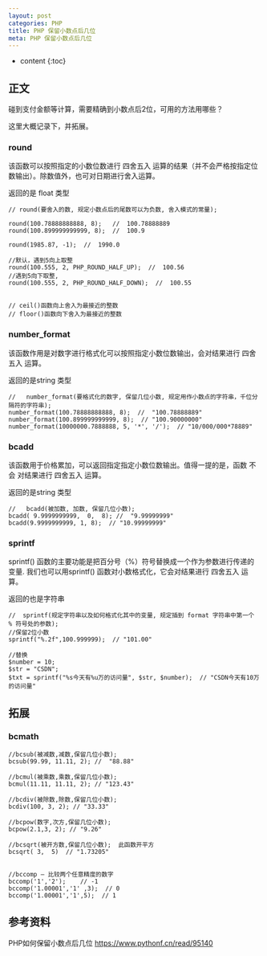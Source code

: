 ```yaml
---
layout: post
categories: PHP
title: PHP 保留小数点后几位
meta: PHP 保留小数点后几位
---
```

* content
{:toc}

## 正文

碰到支付金额等计算，需要精确到小数点后2位，可用的方法用哪些？

这里大概记录下，并拓展。

### round

该函数可以按照指定的小数位数进行 四舍五入 运算的结果（并不会严格按指定位数输出）。除数值外，也可对日期进行舍入运算。

返回的是 float 类型 

```
// round(要舍入的数, 规定小数点后的尾数可以为负数, 舍入模式的常量); 

round(100.78888888888, 8);   //  100.78888889
round(100.899999999999, 8);  //  100.9

round(1985.87, -1);  //  1990.0

//默认，遇到5向上取整
round(100.555, 2, PHP_ROUND_HALF_UP);  //  100.56
//遇到5向下取整,
round(100.555, 2, PHP_ROUND_HALF_DOWN);  //  100.55


// ceil()函数向上舍入为最接近的整数
// floor()函数向下舍入为最接近的整数
```

### number_format

该函数作用是对数字进行格式化可以按照指定小数位数输出，会对结果进行 四舍五入 运算。

返回的是string 类型 

```
//   number_format(要格式化的数字, 保留几位小数, 规定用作小数点的字符串，千位分隔符的字符串);
number_format(100.78888888888, 8);  //  "100.78888889"
number_format(100.899999999999, 8);  // "100.90000000"
number_format(10000000.7888888, 5, '*', '/');  // "10/000/000*78889"
```

### bcadd

该函数用于价格累加，可以返回指定指定小数位数输出。值得一提的是，函数 不会 对结果进行 四舍五入 运算。

返回的是string 类型 

```
//   bcadd(被加数, 加数, 保留几位小数);
bcadd( 9.9999999999,  0,  8); //  "9.99999999"
bcadd(9.9999999999, 1, 8);  // "10.99999999"
```

### sprintf

sprintf() 函数的主要功能是把百分号（%）符号替换成一个作为参数进行传递的变量.
我们也可以用sprintf() 函数对小数格式化，它会对结果进行 四舍五入 运算。

返回的也是字符串 

```
//  sprintf(规定字符串以及如何格式化其中的变量, 规定插到 format 字符串中第一个 % 符号处的参数);
//保留2位小数
sprintf("%.2f",100.999999);  // "101.00"

//替换
$number = 10;
$str = "CSDN";
$txt = sprintf("%s今天有%u万的访问量", $str, $number);  // "CSDN今天有10万的访问量"
```

## 拓展

### bcmath

```
//bcsub(被减数,减数,保留几位小数); 
bcsub(99.99, 11.11, 2); //  "88.88"

//bcmul(被乘数,乘数,保留几位小数); 
bcmul(11.11, 11.11, 2); // "123.43"

//bcdiv(被除数,除数,保留几位小数); 
bcdiv(100, 3, 2); // "33.33"

//bcpow(数字,次方,保留几位小数);
bcpow(2.1,3, 2); // "9.26"

//bcsqrt(被开方数,保留几位小数);  此函数开平方
bcsqrt( 3,  5)  // "1.73205"


//bccomp — 比较两个任意精度的数字
bccomp('1','2');    // -1
bccomp('1.00001','1' ,3);  // 0
bccomp('1.00001','1',5);  // 1
```


## 参考资料

PHP如何保留小数点后几位 <https://www.pythonf.cn/read/95140>
